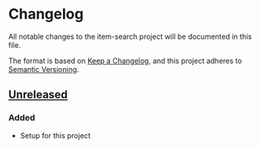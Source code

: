 # Changelog
All notable changes to the item-search project will be documented in this file.

The format is based on [Keep a Changelog](https://keepachangelog.com/en/1.0.0/),
and this project adheres to [Semantic Versioning](https://semver.org/spec/v2.0.0.html).

## [Unreleased]
### Added
- Setup for this project

[Unreleased]: https://github.com/Ionaru/item-search/compare/4a84f37...HEAD

